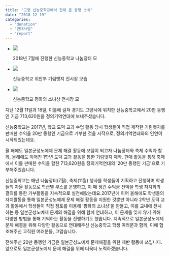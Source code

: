 ```yaml
---
title: "고양 신능중학교에서 전해 온 동행 소식"
date: "2018-12-19"
categories: 
  - "donation"
  - "연대사업"
  - "report"
---
```


- ![](http://womenandwar.net/kr/wp-content/uploads/2018/12/nanumjangteo7wol-1-1024x683.jpg)
    
    2018년 7월에 진행한 신능중학교 나눔장터 모
    
- ![](http://womenandwar.net/kr/wp-content/uploads/2018/12/chukjewianbukilimbaeji-jeonsi-2-1024x768.jpg)
    
    신능중학교 위안부 기림뱃지 전시장 모습
    
- ![](http://womenandwar.net/kr/wp-content/uploads/2018/12/sonyeosang-jeonsi12wol-2.jpg)
    
    신능중학교 평화의 소녀상 전시장 모
    

지난 12월 11일과 18일, 이틀에 걸쳐 경기도 고양시에 위치한 신능중학교에서 20만 동행인 기금 713,620원을 정의기억연대에 보내주셨습니다.  
  
신능중학교는 2017년, 학교 도덕 교과 수업 활동 당시 학생들이 직접 제작한 기림뱃지를 판매한 수익을 20만 동행인 기금으로 기부한 것을 시작으로, 정의기억연대와의 인연이 시작되었는데요.  
  
올 해에도 일본군성노예제 문제 해결 활동에 보탬이 되고자 나눔장터와 축제 수익과 함께, 올해에도 이어진 1학년 도덕 교과 활동을 통한 기림뱃지 제작. 판매 활동을 통해 축제에서 이를 판매한 수익을 합한 713,620원을 정의기억연대의 '20만 동행인 기금'으로 기부해주었습니다.  
  
신능중학교는 매년 나눔장터(7월), 축제(11월) 행사를 학생들이 기획하고 진행하며 학생들의 자율 활동으로 학급별 부스를 운영하고, 이 때 생긴 수익금 전액을 학생 자치회의 결의를 통한 기부활동을 지속적으로 실천해왔는데요.2017년에 이어 올해에도 학생들의 자치활동을 통해 일본군성노예제 문제 해결 활동을 지원한 것뿐만 아니라 2학년 도덕 교과 활동에서 학생들이 직접 점토를 이용해 ‘평화의 소녀상’을 만들고, 이를 교내에 전시하는 등 일본군성노예제 문제의 해결을 위해 함께 연대하고, 이 문제를 잊지 않기 위해 다양한 방법을 통해 기억하는 활동을 진행하기도 했습니다. 지속적으로 일본군성노예제 문제 해결을 위해 다양한 활동으로 연대해주신 신능중학교 학생 여러분과 함께, 이에 협조해주신 교직원 여러분들, 고맙습니다.  
  
전해주신 20만 동행인 기금은 일본군성노예제 문제해결을 위한 제반 활동에 쓰입니다.앞으로도 일본군성노예제 문제 해결을 위해 더욱더 노력하겠습니다.
